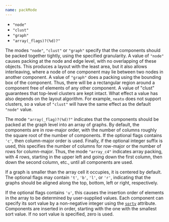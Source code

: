 ```yaml
---
name: packMode
---
```

* `"node"`
* `"clust"`
* `"graph"`
* `"array(_flags)?(%d)?"`

The modes `"node"`, `"clust"` or `"graph"` specify that the components should be
packed together tightly, using the specified granularity. A value of `"node"`
causes packing at the node and edge level, with no overlapping of these
objects. This produces a layout with the least area, but it also allows
interleaving, where a node of one component may lie between two nodes in
another component. A value of `"graph"` does a packing using the bounding box
of the component. Thus, there will be a rectangular region around a component
free of elements of any other component. A value of "clust" guarantees that
top-level clusters are kept intact. What effect a value has also depends on
the layout algorithm. For example, `neato` does not support clusters, so a
value of `"clust"` will have the same effect as the default `"node"` value.

The mode `"array(_flag)?(%d)?"` indicates that the components should be
packed at the graph level into an array of graphs. By default, the components
are in row-major order, with the number of columns roughly the square root of
the number of components. If the optional flags contains `'c'`, then
column-major order is used. Finally, if the optional integer suffix is used,
this specifies the number of columns for row-major or the number of rows for
column-major. Thus, the mode `"array_c4"` indicates array packing, with 4 rows,
starting in the upper left and going down the first column, then down the
second column, etc., until all components are used.

If a graph is smaller than the array cell it occupies, it is centered by
default. The optional flags may contain `'t'`, `'b'`, `'l'`, or `'r'`, indicating
that the graphs should be aligned along the top, bottom, left or right,
respectively.

If the optional flags contains `'u'`, this causes the insertion order of
elements in the array to be determined by user-supplied values. Each
component can specify its sort value by a non-negative integer using the
[`sortv`](#d:sortv) attribute. Components are inserted in order, starting with
the one with the smallest sort value. If no sort value is specified, zero is
used.
